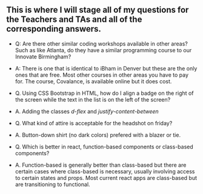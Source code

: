 ## This is where I will stage all of my questions for the Teachers and TAs and all of the corresponding answers.

* Q: Are there other similar coding workshops available in other areas? Such as like Atlanta, do they have a similar programming course to our Innovate Birmingham?
* A: There is one that is identical to iBham in Denver but these are the only ones that are free. Most other courses in other areas you have to pay for. The course, Covalance, is available online but it does cost.

* Q. Using CSS Bootstrap in HTML, how do I align a badge on the right of the screen while the text in the list is on the left of the screen?
* A. Adding the classes *d-flex* and *justify-content-between*

* Q. What kind of attire is acceptable for the headshot on friday?
* A. Button-down shirt (no dark colors) prefered with a blazer or tie.

* Q. Which is better in react, function-based components or class-based components?
* A. Function-based is generally better than class-based but there are certain cases where class-based is necessary, usually involving access to certain states and props. Most current react apps are class-based but are transitioning to functional.

